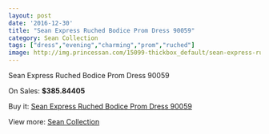 ```yaml
---
layout: post
date: '2016-12-30'
title: "Sean Express Ruched Bodice Prom Dress 90059"
category: Sean Collection
tags: ["dress","evening","charming","prom","ruched"]
image: http://img.princessan.com/15099-thickbox_default/sean-express-ruched-bodice-prom-dress-90059.jpg
---
```

Sean Express Ruched Bodice Prom Dress 90059

On Sales: **$385.84405**
<a href="https://www.princessan.com/en/sean-collection/7050-sean-express-ruched-bodice-prom-dress-90059.html"><amp-img layout="responsive" width="600" height="600" src="//img.princessan.com/15099-thickbox_default/sean-express-ruched-bodice-prom-dress-90059.jpg" alt="Sean Express Ruched Bodice Prom Dress 90059 0" /></a>
<a href="https://www.princessan.com/en/sean-collection/7050-sean-express-ruched-bodice-prom-dress-90059.html"><amp-img layout="responsive" width="600" height="600" src="//img.princessan.com/15101-thickbox_default/sean-express-ruched-bodice-prom-dress-90059.jpg" alt="Sean Express Ruched Bodice Prom Dress 90059 1" /></a>
<a href="https://www.princessan.com/en/sean-collection/7050-sean-express-ruched-bodice-prom-dress-90059.html"><amp-img layout="responsive" width="600" height="600" src="//img.princessan.com/15100-thickbox_default/sean-express-ruched-bodice-prom-dress-90059.jpg" alt="Sean Express Ruched Bodice Prom Dress 90059 2" /></a>

Buy it: [Sean Express Ruched Bodice Prom Dress 90059](https://www.princessan.com/en/sean-collection/7050-sean-express-ruched-bodice-prom-dress-90059.html "Sean Express Ruched Bodice Prom Dress 90059")

View more: [Sean Collection](https://www.princessan.com/en/56-sean-collection "Sean Collection")